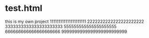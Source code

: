 # test.html
this is my own project
111111111111111111111
2222222222222222222222
3333333333333333333333
555555555555555555555
666666666666666666666
9999999999999999999999999
